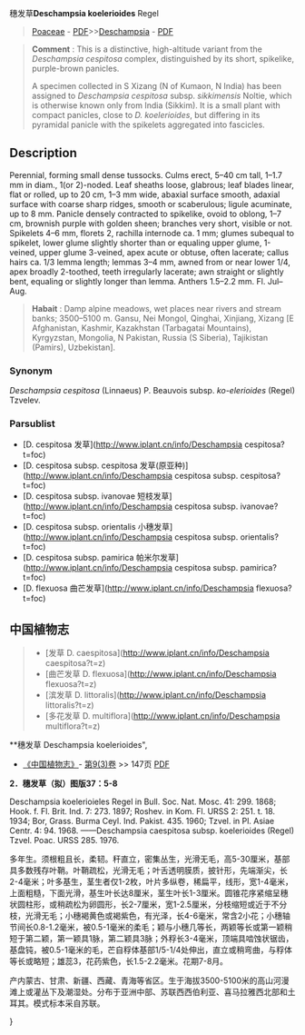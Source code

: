 穗发草**Deschampsia koelerioides** Regel

> [Poaceae](http://www.iplant.cn/info/Poaceae?t=foc) - [PDF](http://www.iplant.cn/foc/pdf/Poaceae.pdf)>>[Deschampsia](http://www.iplant.cn/info/Deschampsia?t=foc) - [PDF](http://www.iplant.cn/foc/pdf/Deschampsia.pdf)

> **Comment** : 
> This is a distinctive, high-altitude variant from the *Deschampsia cespitosa* complex, distinguished by its short, spikelike, purple-brown panicles.
>
> A specimen collected in S Xizang (N of Kumaon, N India) has been assigned to *Deschampsia cespitosa* subsp. *sikkimensis* Noltie, which is otherwise known only from India (Sikkim). It is a small plant with compact panicles, close to *D. koelerioides*, but differing in its pyramidal panicle with the spikelets aggregated into fascicles.

## Description

Perennial, forming small dense tussocks. Culms erect, 5–40 cm tall, 1–1.7 mm in diam., 1(or 2)-noded. Leaf sheaths loose, glabrous; leaf blades linear, flat or rolled, up to 20 cm, 1–3 mm wide, abaxial surface smooth, adaxial surface with coarse sharp ridges, smooth or scaberulous; ligule acuminate, up to 8 mm. Panicle densely contracted to spikelike, ovoid to oblong, 1–7 cm, brownish purple with golden sheen; branches very short, visible or not. Spikelets 4–6 mm, florets 2, rachilla internode ca. 1 mm; glumes subequal to spikelet, lower glume slightly shorter than or equaling upper glume, 1-veined, upper glume 3-veined, apex acute or obtuse, often lacerate; callus hairs ca. 1/3 lemma length; lemmas 3–4 mm, awned from or near lower 1/4, apex broadly 2-toothed, teeth irregularly lacerate; awn straight or slightly bent, equaling or slightly longer than lemma. Anthers 1.5–2.2 mm. Fl. Jul–Aug.

> **Habait** : 
> Damp alpine meadows, wet places near rivers and stream banks; 3500–5100 m. Gansu, Nei Mongol, Qinghai, Xinjiang, Xizang [E Afghanistan, Kashmir, Kazakhstan (Tarbagatai Mountains), Kyrgyzstan, Mongolia, N Pakistan, Russia (S Siberia), Tajikistan (Pamirs), Uzbekistan].

### Synonym
*Deschampsia cespitosa* (Linnaeus) P. Beauvois subsp. *ko-elerioides* (Regel) Tzvelev.

### Parsublist

* [D.  cespitosa  发草](http://www.iplant.cn/info/Deschampsia cespitosa?t=foc)
* [D.  cespitosa subsp. cespitosa  发草(原亚种)](http://www.iplant.cn/info/Deschampsia cespitosa subsp. cespitosa?t=foc)
* [D.  cespitosa subsp. ivanovae  短枝发草](http://www.iplant.cn/info/Deschampsia cespitosa subsp. ivanovae?t=foc)
* [D.  cespitosa subsp. orientalis  小穗发草](http://www.iplant.cn/info/Deschampsia cespitosa subsp. orientalis?t=foc)
* [D.  cespitosa subsp. pamirica  帕米尔发草](http://www.iplant.cn/info/Deschampsia cespitosa subsp. pamirica?t=foc)
* [D.  flexuosa  曲芒发草](http://www.iplant.cn/info/Deschampsia flexuosa?t=foc)

## 中国植物志

> * [发草  D.  caespitosa](http://www.iplant.cn/info/Deschampsia caespitosa?t=z)
> * [曲芒发草  D.  flexuosa](http://www.iplant.cn/info/Deschampsia flexuosa?t=z)
> * [滨发草  D.  littoralis](http://www.iplant.cn/info/Deschampsia littoralis?t=z)
> * [多花发草  D.  multiflora](http://www.iplant.cn/info/Deschampsia multiflora?t=z)

**穗发草 Deschampsia koelerioides",

* [《中国植物志》](http://www.iplant.cn/frps)- [第9(3)卷](http://www.iplant.cn/frps/vol/9(3)) >> 147页 [PDF](http://www.iplant.cn/frps/pdf/9(3)/147.pdf)

**2．穗发草（拟）图版37：5-8**

Deschampsia koelerioieles Regel in Bull. Soc. Nat. Mosc. 41: 299. 1868; Hook. f. Fl. Brit. Ind. 7: 273. 1897; Roshev. in Kom. Fl. URSS 2: 251. t. 18. 1934; Bor, Grass. Burma Ceyl. Ind. Pakist. 435. 1960; Tzvel. in Pl. Asiae Centr. 4: 94. 1968. ——Deschampsia caespitosa subsp. koelerioides (Regel) Tzvel. Poac. URSS 285. 1976.

多年生。须根粗且长，柔韧。秆直立，密集丛生，光滑无毛，高5-30厘米，基部具多数残存叶鞘。叶鞘疏松，光滑无毛；叶舌透明膜质，披针形，先端渐尖，长2-4毫米；叶多基生，茎生者仅1-2枚，叶片多纵卷，稀扁平，线形，宽1-4毫米，上面粗糙，下面光滑，基生叶长达8厘米，茎生叶长1-3厘米。圆锥花序紧缩呈穗状圆柱形，或稍疏松为卵圆形，长2-7厘米，宽1-2.5厘米，分枝缩短或近于不分枝，光滑无毛；小穗褐黄色或褐紫色，有光泽，长4-6毫米，常含2小花；小穗轴节间长0.8-1.2毫米，被0.5-1毫米的柔毛；颖与小穗几等长，两颖等长或第一颖稍短于第二颖，第一颖具1脉，第二颖具3脉；外稃长3-4毫米，顶端具啮蚀状锯齿，基盘钝，被0.5-1毫米的毛，芒自稃体基部1/5-1/4处伸出，直立或稍弯曲，与稃体等长或略短；雄蕊3，花药紫色，长1.5-2.2毫米。花期7-8月。

产内蒙古、甘肃、新疆、西藏、青海等省区。生于海拔3500-5100米的高山河漫滩上或灌丛下及潮湿处。分布于亚洲中部、苏联西西伯利亚、喜马拉雅西北部和土耳其。模式标本采自苏联。

}